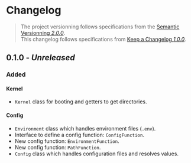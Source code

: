 # Changelog
> The project versionning follows specifications from the [Semantic Versionning *2.0.0*](https://semver.org/spec/v2.0.0.html).  
> This changelog follows specifications from [Keep a Changelog *1.0.0*](https://keepachangelog.com/en/1.0.0/).


## 0.1.0 - *Unreleased*

### Added

#### Kernel
- `Kernel` class for booting and getters to get directories.

#### Config
- `Environment` class which handles environment files (`.env`).
- Interface to define a config function: `ConfigFunction`.
- New config function: `EnvironmentFunction`.
- New config function: `PathFunction`.
- `Config` class which handles configuration files and resolves values.
